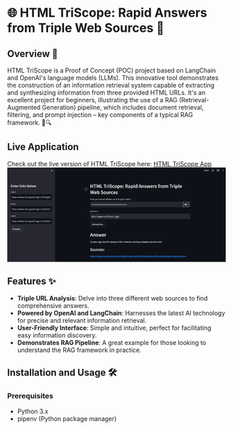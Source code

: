 # 🌐 HTML TriScope: Rapid Answers from Triple Web Sources 🌟

## Overview 📖
HTML TriScope is a Proof of Concept (POC) project based on LangChain and OpenAI's language models (LLMs). This innovative tool demonstrates the construction of an information retrieval system capable of extracting and synthesizing information from three provided HTML URLs. It's an excellent project for beginners, illustrating the use of a RAG (Retrieval-Augmented Generation) pipeline, which includes document retrieval, filtering, and prompt injection – key components of a typical RAG framework. 🚀🔍

## Live Application
Check out the live version of HTML TriScope here: [HTML TriScope App](https://html-triscope.streamlit.app/)
![Alt text](image.png)


## Features ✨
- **Triple URL Analysis**: Delve into three different web sources to find comprehensive answers.
- **Powered by OpenAI and LangChain**: Harnesses the latest AI technology for precise and relevant information retrieval.
- **User-Friendly Interface**: Simple and intuitive, perfect for facilitating easy information discovery.
- **Demonstrates RAG Pipeline**: A great example for those looking to understand the RAG framework in practice.

## Installation and Usage 🛠️

### Prerequisites
- Python 3.x
- pipenv (Python package manager)

